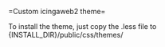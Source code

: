=Custom icingaweb2 theme=

To install the theme, just copy the .less file to {INSTALL\_DIR}/public/css/themes/

